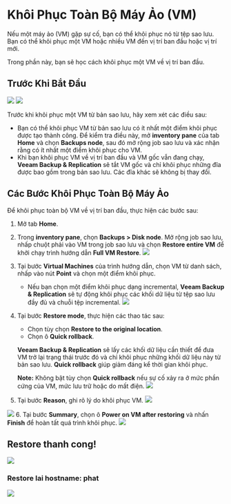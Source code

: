 # Khôi Phục Toàn Bộ Máy Ảo (VM)

Nếu một máy ảo (VM) gặp sự cố, bạn có thể khôi phục nó từ tệp sao lưu. Bạn có thể khôi phục một VM hoặc nhiều VM đến vị trí ban đầu hoặc vị trí mới.

Trong phần này, bạn sẽ học cách khôi phục một VM về vị trí ban đầu. 

## Trước Khi Bắt Đầu
![](https://img001.prntscr.com/file/img001/qsH_0tOeSwiwXiV1hl_rWw.png)
![](https://img001.prntscr.com/file/img001/WfjAuIHPQ2iozj6fJRwGBA.png)

Trước khi khôi phục một VM từ bản sao lưu, hãy xem xét các điều sau:

- Bạn có thể khôi phục VM từ bản sao lưu có ít nhất một điểm khôi phục được tạo thành công. Để kiểm tra điều này, mở **inventory pane** của tab **Home** và chọn **Backups node**, sau đó mở rộng job sao lưu và xác nhận rằng có ít nhất một điểm khôi phục cho VM.
- Khi bạn khôi phục VM về vị trí ban đầu và VM gốc vẫn đang chạy, **Veeam Backup & Replication** sẽ tắt VM gốc và chỉ khôi phục những đĩa được bao gồm trong bản sao lưu. Các đĩa khác sẽ không bị thay đổi.

## Các Bước Khôi Phục Toàn Bộ Máy Ảo

Để khôi phục toàn bộ VM về vị trí ban đầu, thực hiện các bước sau:

1. Mở tab **Home**.
2. Trong **inventory pane**, chọn **Backups > Disk node**. Mở rộng job sao lưu, nhấp chuột phải vào VM trong job sao lưu và chọn **Restore entire VM** để khởi chạy trình hướng dẫn **Full VM Restore**.
![](https://img001.prntscr.com/file/img001/KEWA8z0cSx--6gxblAbRlw.png)
3. Tại bước **Virtual Machines** của trình hướng dẫn, chọn VM từ danh sách, nhấp vào nút **Point** và chọn một điểm khôi phục.
   - Nếu bạn chọn một điểm khôi phục dạng incremental, **Veeam Backup & Replication** sẽ tự động khôi phục các khối dữ liệu từ tệp sao lưu đầy đủ và chuỗi tệp incremental.
![](https://img001.prntscr.com/file/img001/sQJz-RohS-GS3lFungw6nA.png)
4. Tại bước **Restore mode**, thực hiện các thao tác sau:
   - Chọn tùy chọn **Restore to the original location**.
   - Chọn ô **Quick rollback**.
   
   **Veeam Backup & Replication** sẽ lấy các khối dữ liệu cần thiết để đưa VM trở lại trạng thái trước đó và chỉ khôi phục những khối dữ liệu này từ bản sao lưu. **Quick rollback** giúp giảm đáng kể thời gian khôi phục.

   **Note:** Không bật tùy chọn **Quick rollback** nếu sự cố xảy ra ở mức phần cứng của VM, mức lưu trữ hoặc do mất điện.
  ![](https://img001.prntscr.com/file/img001/RV29FzxsTGeXluUBmQ7HvA.png)
5. Tại bước **Reason**, ghi rõ lý do khôi phục VM.
![](	https://img001.prntscr.com/file/img001/JKOVfsyURVWrBEqJ3318Mg.png)

![](https://img001.prntscr.com/file/img001/pncFiY_AQDGi6DHL8dE1mg.png)
6. Tại bước **Summary**, chọn ô **Power on VM after restoring** và nhấn **Finish** để hoàn tất quá trình khôi phục.
![](	https://img001.prntscr.com/file/img001/Xj39f-8yRiuZdeBkcg6ecg.png)
## Restore thanh cong!
![](https://img001.prntscr.com/file/img001/WiqV9p2pSY-1944MB6nIoQ.png)

### Restore lai hostname: phat
![](https://img001.prntscr.com/file/img001/_Uags22SSNOpWfqbd_tqrw.png)
